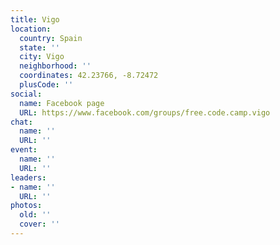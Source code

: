 ```yaml
---
title: Vigo
location:
  country: Spain
  state: ''
  city: Vigo
  neighborhood: ''
  coordinates: 42.23766, -8.72472
  plusCode: ''
social:
  name: Facebook page
  URL: https://www.facebook.com/groups/free.code.camp.vigo
chat:
  name: ''
  URL: ''
event:
  name: ''
  URL: ''
leaders:
- name: ''
  URL: ''
photos:
  old: ''
  cover: ''
---
```

